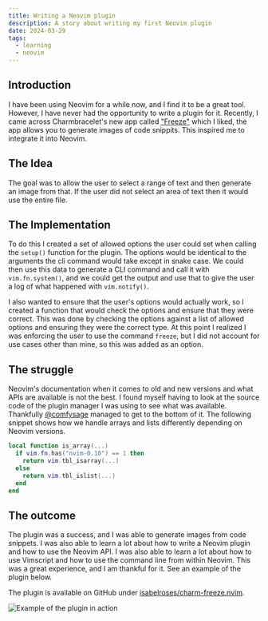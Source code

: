 ```yaml
---
title: Writing a Neovim plugin
description: A story about writing my first Neovim plugin
date: 2024-03-29
tags:
  - learning
  - neovim
---
```


## Introduction

I have been using Neovim for a while now, and I find it to be a great tool. However, I have never had the opportunity to write a plugin for it. Recently, I came across Charmbracelet's new app called ["Freeze"](https://github.com/charmbracelet/freeze) which I liked, the app allows you to generate images of code snippits. This inspired me to integrate it into Neovim.

## The Idea

The goal was to allow the user to select a range of text and then generate an image from that. If the user did not select an area of text then it would use the entire file.

## The Implementation

To do this I created a set of allowed options the user could set when calling the `setup()` function for the plugin. The options would be identical to the arguments the cli command would take except in snake case. We could then use this data to generate a CLI command and call it with `vim.fn.system()`, and we could get the output and use that to give the user a log of what happened with `vim.notify()`.

I also wanted to ensure that the user's options would actually work, so I created a function that would check the options and ensure that they were correct. This was done by checking the options against a list of allowed options and ensuring they were the correct type. At this point I realized I was enforcing the user to use the command `freeze`, but I did not account for use cases other than mine, so this was added as an option.

## The struggle

Neovim's documentation when it comes to old and new versions and what APIs are available is not the best. I found myself having to look at the source code of the plugin manager I was using to see what was available. Thankfully [@comfysage](https://github.com/comfysage) managed to get to the bottom of it. The following snippet shows how we handle arrays and lists differently depending on Neovim versions.

```lua
local function is_array(...)
  if vim.fn.has("nvim-0.10") == 1 then
    return vim.tbl_isarray(...)
  else
    return vim.tbl_islist(...)
  end
end
```

## The outcome

The plugin was a success, and I was able to generate images from code snippets. I was also able to learn a lot about how to write a Neovim plugin and how to use the Neovim API. I was also able to learn a lot about how to use Vimscript and how to use the command line from within Neovim. This was a great experience, and I am thankful for it. See an example of the plugin below.

The plugin is available on GitHub under [isabelroses/charm-freeze.nvim](https://github.com/isabelroses/charm-freeze.nvim).

![Example of the plugin in action](/posts/2024-03-29_freeze.webp)
